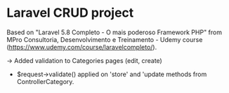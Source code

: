 # Laravel CRUD project
Based on "Laravel 5.8 Completo - O mais poderoso Framework PHP" from MPro Consultoria, Desenvolvimento e Treinamento - Udemy course (https://www.udemy.com/course/laravelcompleto/).

-> Added validation to Categories pages (edit, create)
- $request->validate() applied on 'store' and 'update methods from ControllerCategory.